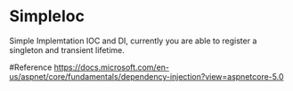 # SimpleIoc
Simple Implemtation IOC and DI, currently you are able to register a singleton and transient lifetime.

#Reference
https://docs.microsoft.com/en-us/aspnet/core/fundamentals/dependency-injection?view=aspnetcore-5.0
